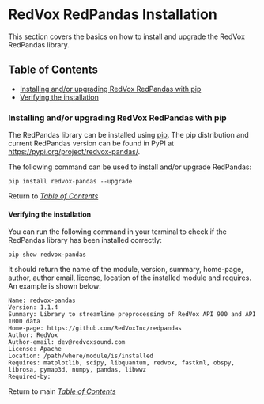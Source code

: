 # RedVox RedPandas Installation

This section covers the basics on how to install and upgrade the RedVox RedPandas library.


## Table of Contents

<!-- toc -->

- [Installing and/or upgrading RedVox RedPandas with pip](#installing-and/or-upgrading-RedVox-RedPandas-with-pip)
- [Verifying the installation](#verifying-the-installation)

<!-- tocstop -->



### Installing and/or upgrading RedVox RedPandas with pip

The RedPandas library can be installed using [pip](https://pip.pypa.io/en/stable/). The pip distribution and current RedPandas 
version can be found in PyPI at https://pypi.org/project/redvox-pandas/.

The following command can be used to install and/or upgrade RedPandas:
```shell script
pip install redvox-pandas --upgrade
```

Return to _[Table of Contents](#table-of-contents)_

#### Verifying the installation

You can run the following command in your terminal to check if the RedPandas library has been installed correctly:
```shell script
pip show redvox-pandas
```
It should return the name of the module, version, summary, home-page, author, author email, license, location of the 
installed module and requires. An example is shown below:

```shell script
Name: redvox-pandas
Version: 1.1.4
Summary: Library to streamline preprocessing of RedVox API 900 and API 1000 data
Home-page: https://github.com/RedVoxInc/redpandas
Author: RedVox
Author-email: dev@redvoxsound.com
License: Apache
Location: /path/where/module/is/installed
Requires: matplotlib, scipy, libquantum, redvox, fastkml, obspy, librosa, pymap3d, numpy, pandas, libwwz
Required-by: 
```

Return to main _[Table of Contents](https://github.com/RedVoxInc/redpandas/blob/master/docs/README.md)_